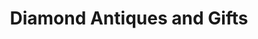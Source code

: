 ---
title: "Diamond Antiques and Gifts"
url: /tarentum/diamond-antiques-and-gifts/
shop: Antiquitäten
---